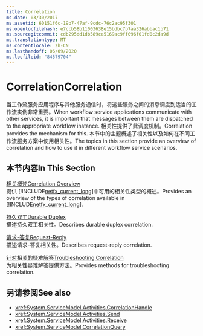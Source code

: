 ```yaml
---
title: Correlation
ms.date: 03/30/2017
ms.assetid: 60151f6c-19b7-47af-9cdc-76c2ac95f301
ms.openlocfilehash: e7ccb58b11003638e15bdbc7b7aa326abbac1b71
ms.sourcegitcommit: cdb295dd1db589ce5169ac9ff096f01fd0c2da9d
ms.translationtype: MT
ms.contentlocale: zh-CN
ms.lasthandoff: 06/09/2020
ms.locfileid: "84579704"
---
```

# <a name="correlation"></a><span data-ttu-id="a0bbb-102">Correlation</span><span class="sxs-lookup"><span data-stu-id="a0bbb-102">Correlation</span></span>
<span data-ttu-id="a0bbb-103">当工作流服务应用程序与其他服务通信时，将这些服务之间的消息调度到适当的工作流实例非常重要。</span><span class="sxs-lookup"><span data-stu-id="a0bbb-103">When workflow service applications communicate with other services, it is important that messages between them are dispatched to the appropriate workflow instance.</span></span> <span data-ttu-id="a0bbb-104">相关性提供了此调度机制。</span><span class="sxs-lookup"><span data-stu-id="a0bbb-104">Correlation provides the mechanism for this.</span></span> <span data-ttu-id="a0bbb-105">本节中的主题概述了相关性以及如何在不同工作流服务方案中使用相关性。</span><span class="sxs-lookup"><span data-stu-id="a0bbb-105">The topics in this section provide an overview of correlation and how to use it in different workflow service scenarios.</span></span>  
  
## <a name="in-this-section"></a><span data-ttu-id="a0bbb-106">本节内容</span><span class="sxs-lookup"><span data-stu-id="a0bbb-106">In This Section</span></span>  
 [<span data-ttu-id="a0bbb-107">相关概述</span><span class="sxs-lookup"><span data-stu-id="a0bbb-107">Correlation Overview</span></span>](correlation-overview.md)  
 <span data-ttu-id="a0bbb-108">提供 [!INCLUDE[netfx_current_long](../../../../includes/netfx-current-long-md.md)]中可用的相关性类型的概述。</span><span class="sxs-lookup"><span data-stu-id="a0bbb-108">Provides an overview of the types of correlation available in [!INCLUDE[netfx_current_long](../../../../includes/netfx-current-long-md.md)].</span></span>  
  
 [<span data-ttu-id="a0bbb-109">持久双工</span><span class="sxs-lookup"><span data-stu-id="a0bbb-109">Durable Duplex</span></span>](durable-duplex-correlation.md)  
 <span data-ttu-id="a0bbb-110">描述持久双工相关性。</span><span class="sxs-lookup"><span data-stu-id="a0bbb-110">Describes durable duplex correlation.</span></span>
  
 [<span data-ttu-id="a0bbb-111">请求-答复</span><span class="sxs-lookup"><span data-stu-id="a0bbb-111">Request-Reply</span></span>](request-reply-correlation.md)  
 <span data-ttu-id="a0bbb-112">描述请求-答复相关性。</span><span class="sxs-lookup"><span data-stu-id="a0bbb-112">Describes request-reply correlation.</span></span>  
  
 [<span data-ttu-id="a0bbb-113">针对相关的疑难解答</span><span class="sxs-lookup"><span data-stu-id="a0bbb-113">Troubleshooting Correlation</span></span>](troubleshooting-correlation.md)  
 <span data-ttu-id="a0bbb-114">为相关性疑难解答提供方法。</span><span class="sxs-lookup"><span data-stu-id="a0bbb-114">Provides methods for troubleshooting correlation.</span></span>  
  
## <a name="see-also"></a><span data-ttu-id="a0bbb-115">另请参阅</span><span class="sxs-lookup"><span data-stu-id="a0bbb-115">See also</span></span>

- <xref:System.ServiceModel.Activities.CorrelationHandle>
- <xref:System.ServiceModel.Activities.Send>
- <xref:System.ServiceModel.Activities.Receive>
- <xref:System.ServiceModel.CorrelationQuery>
